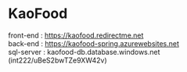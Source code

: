 # KaoFood
front-end   :   https://kaofood.redirectme.net  
back-end    :   https://kaofood-spring.azurewebsites.net  
sql-server  :   kaofood-db.database.windows.net (int222/uBeS2bwTZe9XW42v)
